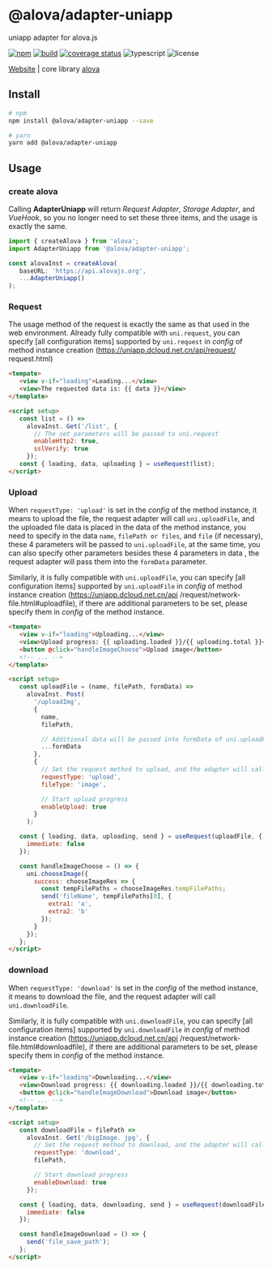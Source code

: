 # @alova/adapter-uniapp

uniapp adapter for alova.js

[![npm](https://img.shields.io/npm/v/@alova/adapter-uniapp)](https://www.npmjs.com/package/@alova/adapter-uniapp)
[![build](https://github.com/alovajs/adapter-uniapp/actions/workflows/main.yml/badge.svg?branch=main)](https://github.com/alovajs/adapter-uniapp/actions/workflows/main.yml)
[![coverage status](https://coveralls.io/repos/github/alovajs/adapter-uniapp/badge.svg?branch=main)](https://coveralls.io/github/alovajs/adapter-uniapp?branch=main)
![typescript](https://badgen.net/badge/icon/typescript?icon=typescript&label)
![license](https://img.shields.io/badge/license-MIT-blue.svg)

[Website](https://alova.js.org/extension/alova-adapter-uniapp) | core library [alova](https://github.com/alovajs/alova)

## Install

```bash
# npm
npm install @alova/adapter-uniapp --save

# yarn
yarn add @alova/adapter-uniapp
```

## Usage

### create alova

Calling **AdapterUniapp** will return _Request Adapter_, _Storage Adapter_, and _VueHook_, so you no longer need to set these three items, and the usage is exactly the same.

```javascript
import { createAlova } from 'alova';
import AdapterUniapp from '@alova/adapter-uniapp';

const alovaInst = createAlova(
   baseURL: 'https://api.alovajs.org',
   ...AdapterUniapp()
);
```

### Request

The usage method of the request is exactly the same as that used in the web environment. Already fully compatible with `uni.request`, you can specify [all configuration items] supported by `uni.request` in _config_ of method instance creation (https://uniapp.dcloud.net.cn/api/request/ request.html)

```html
<tempate>
   <view v-if="loading">Loading...</view>
   <view>The requested data is: {{ data }}</view>
</template>

<script setup>
   const list = () =>
     alovaInst. Get('/list', {
       // The set parameters will be passed to uni.request
       enableHttp2: true,
       sslVerify: true
     });
   const { loading, data, uploading } = useRequest(list);
</script>
```

### Upload

When `requestType: 'upload'` is set in the _config_ of the method instance, it means to upload the file, the request adapter will call `uni.uploadFile`, and the uploaded file data is placed in the data of the method instance, you need to specify in the data `name`, `filePath or files`, and `file` (if necessary), these 4 parameters will be passed to `uni.uploadFile`, at the same time, you can also specify other parameters besides these 4 parameters in data , the request adapter will pass them into the `formData` parameter.

Similarly, it is fully compatible with `uni.uploadFile`, you can specify [all configuration items] supported by `uni.uploadFile` in _config_ of method instance creation (https://uniapp.dcloud.net.cn/api /request/network-file.html#uploadfile), if there are additional parameters to be set, please specify them in _config_ of the method instance.

```html
<tempate>
   <view v-if="loading">Uploading...</view>
   <view>Upload progress: {{ uploading.loaded }}/{{ uploading.total }}</view>
   <button @click="handleImageChoose">Upload image</button>
   <!-- ... -->
</template>

<script setup>
   const uploadFile = (name, filePath, formData) =>
     alovaInst. Post(
       '/uploadImg',
       {
         name,
         filePath,

         // Additional data will be passed into formData of uni.uploadFile
         ...formData
       },
       {
         // Set the request method to upload, and the adapter will call uni.uploadFile
         requestType: 'upload',
         fileType: 'image',

         // Start upload progress
         enableUpload: true
       }
     );

   const { loading, data, uploading, send } = useRequest(uploadFile, {
     immediate: false
   });

   const handleImageChoose = () => {
     uni.chooseImage({
       success: chooseImageRes => {
         const tempFilePaths = chooseImageRes.tempFilePaths;
         send('fileName', tempFilePaths[0], {
           extra1: 'a',
           extra2: 'b'
         });
       }
     });
   };
</script>
```

### download

When `requestType: 'download'` is set in the _config_ of the method instance, it means to download the file, and the request adapter will call `uni.downloadFile`.

Similarly, it is fully compatible with `uni.downloadFile`, you can specify [all configuration items] supported by `uni.downloadFile` in _config_ of method instance creation (https://uniapp.dcloud.net.cn/api /request/network-file.html#downloadfile), if there are additional parameters to be set, please specify them in _config_ of the method instance.

```html
<tempate>
   <view v-if="loading">Downloading...</view>
   <view>Download progress: {{ downloading.loaded }}/{{ downloading.total }}</view>
   <button @click="handleImageDownload">Download image</button>
   <!-- ... -->
</template>

<script setup>
   const downloadFile = filePath =>
     alovaInst. Get('/bigImage. jpg', {
       // Set the request method to download, and the adapter will call uni.downloadFile
       requestType: 'download',
       filePath,

       // Start download progress
       enableDownload: true
     });

   const { loading, data, downloading, send } = useRequest(downloadFile, {
     immediate: false
   });

   const handleImageDownload = () => {
     send('file_save_path');
   };
</script>
```
